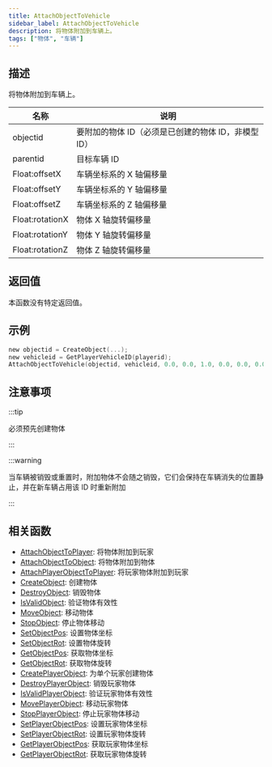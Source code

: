 ```yaml
---
title: AttachObjectToVehicle
sidebar_label: AttachObjectToVehicle
description: 将物体附加到车辆上。
tags: ["物体", "车辆"]
---
```


## 描述

将物体附加到车辆上。

| 名称            | 说明                                                |
| --------------- | --------------------------------------------------- |
| objectid        | 要附加的物体 ID（必须是已创建的物体 ID，非模型 ID） |
| parentid        | 目标车辆 ID                                         |
| Float:offsetX   | 车辆坐标系的 X 轴偏移量                             |
| Float:offsetY   | 车辆坐标系的 Y 轴偏移量                             |
| Float:offsetZ   | 车辆坐标系的 Z 轴偏移量                             |
| Float:rotationX | 物体 X 轴旋转偏移量                                 |
| Float:rotationY | 物体 Y 轴旋转偏移量                                 |
| Float:rotationZ | 物体 Z 轴旋转偏移量                                 |

## 返回值

本函数没有特定返回值。

## 示例

```c
new objectid = CreateObject(...);
new vehicleid = GetPlayerVehicleID(playerid);
AttachObjectToVehicle(objectid, vehicleid, 0.0, 0.0, 1.0, 0.0, 0.0, 0.0);
```

## 注意事项

:::tip

必须预先创建物体

:::

:::warning

当车辆被销毁或重置时，附加物体不会随之销毁，它们会保持在车辆消失的位置静止，并在新车辆占用该 ID 时重新附加

:::

## 相关函数

- [AttachObjectToPlayer](AttachObjectToPlayer): 将物体附加到玩家
- [AttachObjectToObject](AttachObjectToObject): 将物体附加到物体
- [AttachPlayerObjectToPlayer](AttachPlayerObjectToPlayer): 将玩家物体附加到玩家
- [CreateObject](CreateObject): 创建物体
- [DestroyObject](DestroyObject): 销毁物体
- [IsValidObject](IsValidObject): 验证物体有效性
- [MoveObject](MoveObject): 移动物体
- [StopObject](StopObject): 停止物体移动
- [SetObjectPos](SetObjectPos): 设置物体坐标
- [SetObjectRot](SetObjectRot): 设置物体旋转
- [GetObjectPos](GetObjectPos): 获取物体坐标
- [GetObjectRot](GetObjectRot): 获取物体旋转
- [CreatePlayerObject](CreatePlayerObject): 为单个玩家创建物体
- [DestroyPlayerObject](DestroyPlayerObject): 销毁玩家物体
- [IsValidPlayerObject](IsValidPlayerObject): 验证玩家物体有效性
- [MovePlayerObject](MovePlayerObject): 移动玩家物体
- [StopPlayerObject](StopPlayerObject): 停止玩家物体移动
- [SetPlayerObjectPos](SetPlayerObjectPos): 设置玩家物体坐标
- [SetPlayerObjectRot](SetPlayerObjectRot): 设置玩家物体旋转
- [GetPlayerObjectPos](GetPlayerObjectPos): 获取玩家物体坐标
- [GetPlayerObjectRot](GetPlayerObjectRot): 获取玩家物体旋转
